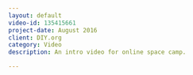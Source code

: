 ```yaml
---
layout: default
video-id: 135415661
project-date: August 2016
client: DIY.org
category: Video
description: An intro video for online space camp. 

---
```


